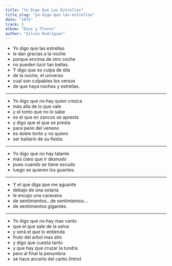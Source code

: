 ```yaml
---
title: "Yo Digo Que Las Estrellas"
title_slug: "yo-digo-que-las-estrellas"
date: "1975"
track: 5
album: "Días y Flores"
author: "Silvio Rodríguez"
---
```


- Yo digo que las estrellas
- le dan gracias a la noche
- porque encima de otro coche
- no pueden lucir tan bellas.
- Y digo que es culpa de ella
- de la noche, el universo
- cual son culpables los versos
- de que haya noches y estrellas.

---

- Yo digo que no hay quien crezca
- más alla de lo que vale
- y el tonto que no lo sabe
- es el que en zancos se apresta
- y digo que el que se presta
- para peón del veneno
- es doble tonto y no quiero
- ser bailarín de su fiesta.

---

- Yo digo que no hay talante
- más claro que ir desnudo
- pues cuando se tiene escudo
- luego se quieren los guantes.

---

- Y el que diga que me aguante
- debajo de una sotana
- le encajo una caravana
- de sentimientos...de sentimientos...
- de sentimientos gigantes.

---

- Yo digo que no hay mas canto
- que el que sale de la selva
- y será el que lo entienda
- fruto del arbol mas alto
- y digo que cuesta tanto
- y que hay que cruzar la tundra
- pero al final la penumbra
- se hace arcoiris del canto.(Intro)
